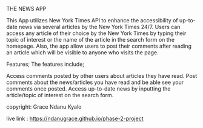 THE NEWS APP


This App utilizes New York Times API to enhance the accessibility of up-to-date news via several articles by the New York Times 24/7. Users can access any article of their choice by the New York Times by typing their topic of interest or the name of the article in the search form on the homepage. Also, the app allow users to post their comments after reading an article which will be visible to anyone who visits the page.




Features;
The features include;

Access comments posted by other users about articles they have read.
Post comments about the news/articles you have read and be able see your comments once posted.
Access up-to-date news by inputting the article/topic of interest on the search form.




copyright:
Grace Ndanu Kyalo

live link : https://ndanugrace.github.io/phase-2-project
